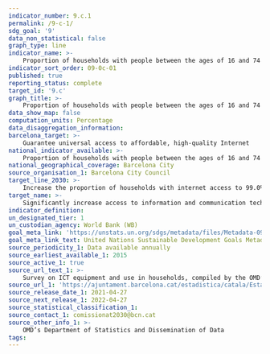 ```yaml
---
indicator_number: 9.c.1
permalink: /9-c-1/
sdg_goal: '9'
data_non_statistical: false
graph_type: line
indicator_name: >-
    Proportion of households with people between the ages of 16 and 74 that have Internet access
indicator_sort_order: 09-0c-01
published: true
reporting_status: complete
target_id: '9.c'
graph_title: >-
    Proportion of households with people between the ages of 16 and 74 that have Internet access
data_show_map: false
computation_units: Percentage
data_disaggregation_information:
barcelona_target: >-
    Guarantee universal access to affordable, high-quality Internet
national_indicator_available: >-
    Proportion of households with people between the ages of 16 and 74 that have Internet access
national_geographical_coverage: Barcelona City 
source_organisation_1: Barcelona City Council
target_line_2030: >-
    Increase the proportion of households with internet access to 99.0%
target_name: >-
    Significantly increase access to information and communication technology and strive to provide universal, affordable access to the internet in less advanced countries by 2020 at the latest
indicator_definition:
un_designated_tier: 1
un_custodian_agency: World Bank (WB)
goal_meta_link: 'https://unstats.un.org/sdgs/metadata/files/Metadata-09-0c-01.pdf'
goal_meta_link_text: United Nations Sustainable Development Goals Metadata (pdf 894kB)
source_periodicity_1: Data available annually
source_earliest_available_1: 2015
source_active_1: true
source_url_text_1: >-
    Survey on ICT equipment and use in households, compiled by the OMD’s Department of Statistics and Dissemination of Data 
source_url_1: 'https://ajuntament.barcelona.cat/estadistica/catala/Estadistiques_per_temes/Societat_i_condicions_de_vida/Condicions_de_vida/TIC/index.htm'
source_release_date_1: 2021-04-27
source_next_release_1: 2022-04-27
source_statistical_classification_1: 
source_contact_1: comissionat2030@bcn.cat
source_other_info_1: >-
    OMD’s Department of Statistics and Dissemination of Data
tags:
---
```

